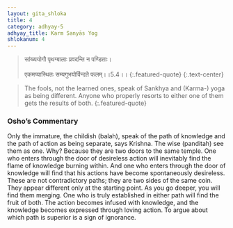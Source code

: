 ```yaml
---
layout: gita_shloka
title: 4
category: adhyay-5
adhyay_title: Karm Sanyās Yog
shlokanum: 4
---
```


> सांख्ययोगौ पृथग्बालाः प्रवदन्ति न पण्डिताः।<br><br>एकमप्यास्थितः सम्यगुभयोर्विन्दते फलम्।।5.4।।
{:.featured-quote} 
{:.text-center}

> The fools, not the learned ones, speak of Sankhya and (Karma-) yoga as being different. Anyone who properly resorts to either one of them gets the results of both.
{:.featured-quote}

### Osho’s Commentary
Only the immature, the childish (balah), speak of the path of knowledge and the path of action as being separate, says Krishna. The wise (panditah) see them as one.
Why? Because they are two doors to the same temple. One who enters through the door of desireless action will inevitably find the flame of knowledge burning within. And one who enters through the door of knowledge will find that his actions have become spontaneously desireless.
These are not contradictory paths; they are two sides of the same coin. They appear different only at the starting point. As you go deeper, you will find them merging. One who is truly established in either path will find the fruit of both. The action becomes infused with knowledge, and the knowledge becomes expressed through loving action. To argue about which path is superior is a sign of ignorance.
